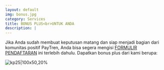 ```yaml
---
layout: default
img: bonus.jpg
category: Services
title: BONUS PLUS<br>UNTUK ANDA
description: |
---
```

Jika Anda sudah membuat keputusan matang dan siap menjadi bagian dari komunitas positif PayTren, Anda bisa segera mengisi [FORMULIR PENDAFTARAN](https://bit.ly/FormulirDftrPayTren) ini terlebih dahulu. Dapatkan bonus plus dari kami berupa:

![kp25|100x50,20%](https://wasilahsukses.github.io/img/kp25.jpg)
